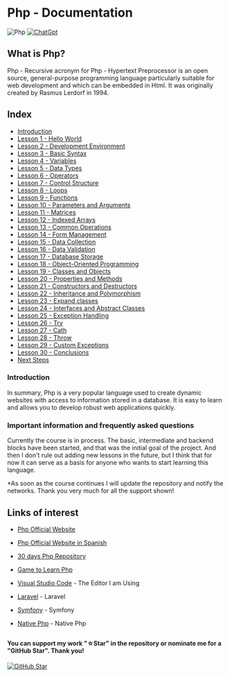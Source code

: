 # Php - Documentation

![Php](https://img.shields.io/badge/php-%23777BB4.svg?style=for-the-badge&logo=php&logoColor=white)
[![ChatGpt](https://img.shields.io/badge/ChatGPT-GPT--4-7CF178?style=for-the-badge&logo=openai&logoColor=white&labelColor=101010)](https://platform.openai.com)

## What is Php?

Php - Recursive acronym for Php - Hypertext Preprocessor is an open source, general-purpose programming language particularly suitable for web development and which can be embedded in Html. It was originally created by Rasmus Lerdorf in 1994.

## Index

* [Introduction](Introduction.php)
* [Lesson 1 - Hello World](Hello-World.php)
* [Lesson 2 - Development Environment](Development-Environment.php)
* [Lesson 3 - Basic Syntax](Basic-Syntax.php)
* [Lesson 4 - Variables](Variables.php)
* [Lesson 5 - Data Types](Data-Types.php)
* [Lesson 6 - Operators](Operators.php)
* [Lesson 7 - Control Structure](Control-Structure.php)
* [Lesson 8 - Loops](Loops.php)
* [Lesson 9 - Functions](Functions.php)
* [Lesson 10 - Parameters and Arguments](Parameters-and-Arguments.php)
* [Lesson 11 - Matrices](Matrices.php)
* [Lesson 12 - Indexed Arrays](Indexed-Arrays.php)
* [Lesson 13 - Common Operations](Common-Operations.php)
* [Lesson 14 - Form Management](Form-Management.php)
* [Lesson 15 - Data Collection](Data-Collection.php)
* [Lesson 16 - Data Validation](Data-Validation.php)
* [Lesson 17 - Database Storage](Database-Storage.php)
* [Lesson 18 - Object-Oriented Programming](Object-Oriented-Programming.php)
* [Lesson 19 - Classes and Objects](Classes-and-Objects.php)
* [Lesson 20 - Properties and Methods](Properties-and-Methods.php)
* [Lesson 21 - Constructors and Destructors](Constructors-and-Destructors.php)
* [Lesson 22 - Inheritance and Polymorphism](Inheritance-and-Polymorphism.php)
* [Lesson 23 - Expand classes](Expand-Classes.php)
* [Lesson 24 - Interfaces and Abstract Classes](Interfaces-and-Abstract-Classes.php)
* [Lesson 25 - Exception Handling]()
* [Lesson 26 - Try](Try.php)
* [Lesson 27 - Cath](Cath.php)
* [Lesson 28 - Throw](th.)
* [Lesson 29 - Custom Exceptions](Custom-Exceptions.php)
* [Lesson 30 - Conclusions](Conclusions.php)
* [Next Steps](Next-Steps.php)

### Introduction

In summary, Php is a very popular language used to create dynamic websites with access to information stored in a database. It is easy to learn and allows you to develop robust web applications quickly.

### Important information and frequently asked questions

Currently the course is in process. The basic, intermediate and backend blocks have been started, and that was the initial goal of the project. And then I don't rule out adding new lessons in the future, but I think that for now it can serve as a basis for anyone who wants to start learning this language.

*As soon as the course continues I will update the repository and notify the networks.
Thank you very much for all the support shown!

## Links of interest

* [Php Official Website](https://www.php.net/)

* [Php Official Website in Spanish](https://www.php.net/manual/es/)

* [30 days Php Repository](https://github.com/TheAlgorithms/PHP)

* [Game to Learn Php](https://php.puzzle.jundroo.com/)

* [Visual Studio Code](https://code.visualstudio.com/) - The Editor I am Using

* [Laravel](https://laravel.com/) - Laravel

* [Symfony](https://symfony.com/) - Symfony

* [Native Php](https://nativephp.com/) - Native Php

##

#### You can support my work "☆Star" in the repository or nominate me for a "GitHub Star". Thank you!

[![GitHub Star](https://img.shields.io/badge/GitHub-Nominar_a_star-yellow?style=for-the-badge&logo=github&logoColor=white&labelColor=101010)](https://stars.github.com/nominate/)